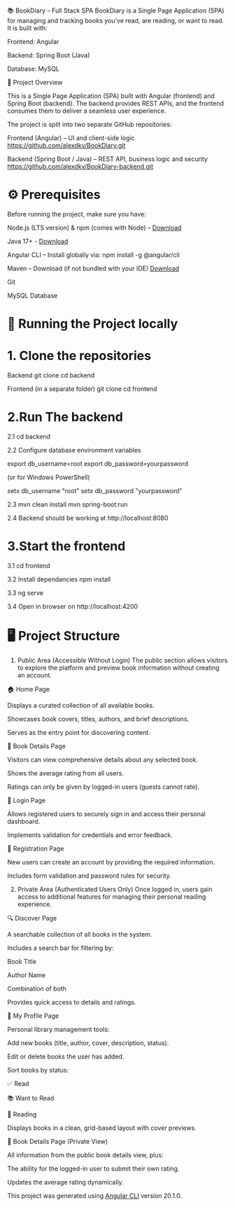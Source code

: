 📚 BookDiary – Full Stack SPA
BookDiary is a Single Page Application (SPA) for managing and tracking books you’ve read, are reading, or want to read.
It is built with:

Frontend: Angular

Backend: Spring Boot (Java)

Database: MySQL



📌 Project Overview

This is a Single Page Application (SPA) built with Angular (frontend) and Spring Boot (backend).
The backend provides REST APIs, and the frontend consumes them to deliver a seamless user experience.

The project is split into two separate GitHub repositories:

Frontend (Angular) – UI and client-side logic
https://github.com/alexdkv/BookDiary.git

Backend (Spring Boot / Java) – REST API, business logic and security
https://github.com/alexdkv/BookDiary-backend.git

# ⚙️ Prerequisites
Before running the project, make sure you have:

Node.js (LTS version) & npm (comes with Node) – [Download](https://nodejs.org/)

Java 17+ - [Download](https://www.oracle.com/java/technologies/downloads/)

Angular CLI – Install globally via: npm install -g @angular/cli

Maven – Download (if not bundled with your IDE) [Download](https://maven.apache.org/)

Git

MySQL Database

# 🚀 Running the Project locally

# 1. Clone the repositories

 Backend
git clone <backend-repo-url>
cd backend

 Frontend (in a separate folder)
git clone <frontend-repo-url>
cd frontend

# 2.Run The backend

2.1
cd backend

2.2 Configure database  environment variables

export db_username=root
export db_password=yourpassword

(or for Windows PowerShell)

setx db_username "root"
setx db_password "yourpassword"

2.3
mvn clean install
mvn spring-boot:run

2.4 
Backend should be working at http://localhost:8080

# 3.Start the frontend

3.1
cd frontend

3.2 Install dependancies
npm install

3.3
ng serve

3.4
Open in browser on http://localhost:4200

# 🖥️ Project Structure

1. Public Area (Accessible Without Login)
The public section allows visitors to explore the platform and preview book information without creating an account.

🏠 Home Page

Displays a curated collection of all available books.

Showcases book covers, titles, authors, and brief descriptions.

Serves as the entry point for discovering content.

📖 Book Details Page

Visitors can view comprehensive details about any selected book.

Shows the average rating from all users.

Ratings can only be given by logged-in users (guests cannot rate).

🔑 Login Page

Allows registered users to securely sign in and access their personal dashboard.

Implements validation for credentials and error feedback.

📝 Registration Page

New users can create an account by providing the required information.

Includes form validation and password rules for security.

2. Private Area (Authenticated Users Only)
Once logged in, users gain access to additional features for managing their personal reading experience.

🔍 Discover Page

A searchable collection of all books in the system.

Includes a search bar for filtering by:

Book Title

Author Name

Combination of both

Provides quick access to details and ratings.

👤 My Profile Page

Personal library management tools:

Add new books (title, author, cover, description, status).

Edit or delete books the user has added.

Sort books by status:

✅ Read

📚 Want to Read

📖 Reading

Displays books in a clean, grid-based layout with cover previews.

📖 Book Details Page (Private View)

All information from the public book details view, plus:

The ability for the logged-in user to submit their own rating.

Updates the average rating dynamically.

This project was generated using [Angular CLI](https://github.com/angular/angular-cli) version 20.1.0.
